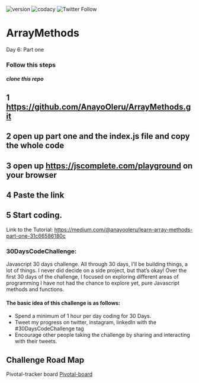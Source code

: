 ![version](https://img.shields.io/badge/version-1.2.3-blue) ![codacy](https://img.shields.io/badge/codacy-B-green) 
![Twitter Follow](https://img.shields.io/twitter/follow/Anayo_Oleru?style=social)

# ArrayMethods

Day 6: Part one

### Follow this steps

##### clone this repo
## 1 https://github.com/AnayoOleru/ArrayMethods.git

## 2 open up part one and the index.js file and copy the whole code

## 3 open up https://jscomplete.com/playground on your browser

## 4 Paste the link

## 5 Start coding.

Link to the Tutorial: 
https://medium.com/@anayooleru/learn-array-methods-part-one-31c66586180c


### 30DaysCodeChallenge:
Javascript 30 days challenge. All through 30 days, I'll be building things, a lot of things. I never did decide on a side project, but that’s okay! Over the first 30 days of the challenge, I focused on exploring different areas of programming I have not had the chance to explore yet, pure Javascript methods and functions.

#### The basic idea of this challenge is as follows:
- Spend a minimum of 1 hour per day coding for 30 Days.
- Tweet my progress on twitter, instagram, linkedIn with the #30DaysCodeChallenge tag
- Encourage other people taking the challenge by sharing and interacting with their tweets.


## Challenge Road Map

Pivotal-tracker board [Pivotal-board](https://www.pivotaltracker.com/n/projects/2373400)
